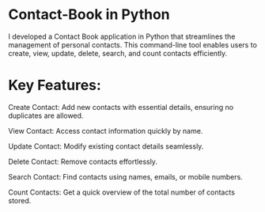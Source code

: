 # Contact-Book in Python

I developed a Contact Book application in Python that streamlines the management of personal contacts. This command-line tool enables users to create, view, update, delete, search, and count contacts efficiently.

# Key Features:

Create Contact: Add new contacts with essential details, ensuring no duplicates are allowed.

View Contact: Access contact information quickly by name.

Update Contact: Modify existing contact details seamlessly.

Delete Contact: Remove contacts effortlessly.

Search Contact: Find contacts using names, emails, or mobile numbers.

Count Contacts: Get a quick overview of the total number of contacts stored.

